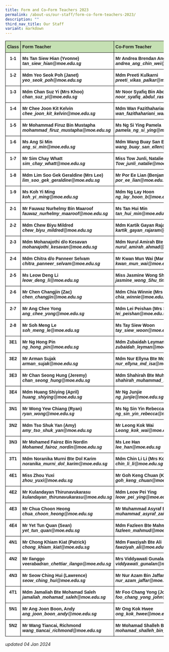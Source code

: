 ```yaml
---
title: Form and Co–Form Teachers 2023
permalink: /about-us/our-staff/form-co-form-teachers-2023/
description: ""
third_nav_title: Our Staff
variant: markdown
---
```

<style type="text/css">
.tg  {border-collapse:collapse;border-spacing:0;}
.tg td{border-color:black;border-style:solid;border-width:1px;font-family:Arial, sans-serif;font-size:14px;
  overflow:hidden;padding:10px 5px;word-break:normal;}
.tg th{border-color:black;border-style:solid;border-width:1px;font-family:Arial, sans-serif;font-size:14px;
  font-weight:normal;overflow:hidden;padding:10px 5px;word-break:normal;}
.tg .tg-dgl5{background-color:#FFF;font-weight:bold;text-align:left;vertical-align:top}
.tg .tg-9hzb{background-color:#FFF;font-weight:bold;text-align:center;vertical-align:top}
	.tg .tg-s7g5{background-color:#C5E0B3;font-weight:bold;text-align:left;vertical-align:top}
</style>
<table class="tg">
<thead>
  <tr>
    <th class="tg-s7g5">Class</th>
    <th class="tg-s7g5">Form Teacher</th>
    <th class="tg-s7g5">Co-Form Teacher</th>
    <th class="tg-s7g5">Co-Form Teacher</th>
  </tr>
</thead>
<tbody>
  <tr>
    <td class="tg-9hzb">1-1</td>
		<td class="tg-dgl5">Ms Tan Siew Hian (Yvonne)<br><i>tan_siew_hian@moe.edu.sg </i></td>
		<td class="tg-dgl5">Mr Andrea Brendan Ang Chin Wei<br><i>andrea_ang_chin_wei@moe.edu.sg</i></td>
		   <td class="tg-dgl5"> </td>
  </tr>
  <tr>
    <td class="tg-9hzb">1-2</td>
    <td class="tg-dgl5">Mdm Yeo Seok Poh (Janet)<br><i>yeo_seok_poh@moe.edu.sg</i></td>
    <td class="tg-dgl5">Mdm Preeti Kulkarni<br><i>preeti_vikas_palkar@moe.edu.sg </i></td>
    <td class="tg-dgl5"> </td>
  </tr>
  <tr>
    <td class="tg-9hzb">1-3</td>
    <td class="tg-dgl5">Mdm Chan Suz Yi (Mrs Khoo)
<br><i>chan_suz_yi@moe.edu.sg</i></td>
    <td class="tg-dgl5">Mr Noor Syafiq Bin Abdul Rashid<br><i>noor_syafiq_abdul_rashid@moe.edu.sg</i></td>
    <td class="tg-dgl5"> </td>
  </tr>
  <tr>
    <td class="tg-9hzb">1-4</td>
    <td class="tg-dgl5">Mr Chee Joon Kit Kelvin<br><i>chee_joon_kit_kelvin@moe.edu.sg </i></td>
    <td class="tg-dgl5">Mdm Wan Fazithahariani Bte Wan Ahmad<br><i>wan_fazithahariani_wan_a@moe.edu.sg</i>
			   </td><td class="tg-dgl5"> </td>
  </tr>
  <tr>
    <td class="tg-9hzb">1-5</td>
    <td class="tg-dgl5">Mr Mohammad Firuz Bin Mustapha<br><i>mohammad_firuz_mustapha@moe.edu.sg </i></td>
    <td class="tg-dgl5">Ms Ng Si Ying Pamela<br><i>pamela_ng_si_ying@moe.edu.sg</i></td>
    <td class="tg-dgl5"> </td>
  </tr>
  <tr>
    <td class="tg-9hzb">1-6</td>
    <td class="tg-dgl5">Ms Ang Si Min<br><i>ang_si_min@moe.edu.sg </i></td>
    <td class="tg-dgl5">Mdm Wang Buay San Ellen<br><i>wang_buay_san_ellen@moe.edu.sg</i></td>
    <td class="tg-dgl5"> </td>
  </tr>
  <tr>
    <td class="tg-9hzb">1-7</td>
    <td class="tg-dgl5">Mr Sim Chay Whatt<br><i>sim_chay_whatt@moe.edu.sg </i></td>
    <td class="tg-dgl5">Miss Tow Junli, Natalie<br><i>Tow_junli_natalie@moe.edu.sg </i></td>
		<td class="tg-dgl5"></td>
  </tr>
  <tr>
    <td class="tg-9hzb">1-8</td>
    <td class="tg-dgl5">Mdm Lim Soo Gek Geraldine (Mrs Lee)<br><i>lim_soo_gek_geraldine@moe.edu.sg </i></td>
    <td class="tg-dgl5">Mr Por Ee Lian (Benjamin)<br><i>por_ee_lian@moe.edu.sg </i></td>
    <td class="tg-dgl5"></td>
  </tr>
	  <tr>
    <td class="tg-9hzb">1-9</td>
    <td class="tg-dgl5">Ms Koh Yi Ming<br><i>koh_yi_ming@moe.edu.sg  </i></td>
    <td class="tg-dgl5">Mdm Ng Lay Hoon
<br><i>ng_lay_hoon_b@moe.edu.sg </i></td>
    <td class="tg-dgl5">Ms Chang Sin Yi Donna<br><i>chang_sin_yi_donna@moe.edu.sg</i></td>
  </tr>
  <tr>
    <td class="tg-9hzb">2-1</td>
    <td class="tg-dgl5">Mr Fauwaz Nurhelmy Bin Maaroof<br><i>fauwaz_nurhelmy_maaroof@moe.edu.sg </i></td>
    <td class="tg-dgl5">Ms Tan Hui Min<br><i>tan_hui_min@moe.edu.sg</i></td>
    <td class="tg-dgl5"> </td>
  </tr>
  <tr>
    <td class="tg-9hzb">2-2</td>
    <td class="tg-dgl5">Mdm Chew Biyu Mildred<br><i>chew_biyu_mildred@moe.edu.sg</i></td>
        <td class="tg-dgl5">Mdm Kartik Gayan Rajaram<br><i>kartik_gayan_rajaram@moe.edu.sg </i></td>
		 <td class="tg-dgl5"></td>
  </tr>
  <tr>
    <td class="tg-9hzb">2-3</td>
    <td class="tg-dgl5">Mdm Mohanajothi d/o Kesavan<br><i>mohanajothi_kesavan@moe.edu.sg </i></td>
    <td class="tg-dgl5">Mdm Nurul Amirah Bte Ahmad<br><i>nurul_amirah_ahmad@moe.edu.sg 
</i></td><td class="tg-dgl5"></td>
    </tr>
  <tr>
    <td class="tg-9hzb">2-4</td>
    <td class="tg-dgl5">Mdm Chitra d/o Panneer Selvam<br><i>chitra_panneer_selvam@moe.edu.sg </i></td>
    <td class="tg-dgl5">Mr Kwan Mun Wai (Mark)<br><i>kwan_mun_wai@moe.edu.sg </i></td>
		<td class="tg-dgl5">Mdm Noorhidayah Bte Md Taib<br><i>noorhidayah_md_taib@moe.edu.sg </i></td>
  </tr>
  <tr>
    <td class="tg-9hzb">2-5</td>
    <td class="tg-dgl5">Ms Leow Deng Li<br><i>leow_deng_li@moe.edu.sg</i></td>
    <td class="tg-dgl5">Miss Jasmine Wong Shu Ting<br><i>jasmine_wong_Shu_ting@moe.edu.sg </i></td>
    <td class="tg-dgl5"></td>
  </tr>
  <tr>
    <td class="tg-9hzb">2-6</td>
    <td class="tg-dgl5">Mr Chen Changjin (Zac)<br><i>chen_changjin@moe.edu.sg </i></td>
    <td class="tg-dgl5">Mdm Chia Winnie (Mrs Lim)<br><i>chia_winnie@moe.edu.sg </i></td>
    <td class="tg-dgl5"></td>
  </tr>
  <tr>
    <td class="tg-9hzb">2-7</td>
    <td class="tg-dgl5">Mr Ang Chee Yong<br><i>ang_chee_yong@moe.edu.sg </i></td>
    <td class="tg-dgl5">Mdm Lei Peishan (Mrs Seow)<br><i>lei_peishan@moe.edu.sg  </i></td>
    <td class="tg-dgl5"> </td>
  </tr>
  <tr>
    <td class="tg-9hzb">2-8</td>
    <td class="tg-dgl5">Mr Soh Meng Le<br><i>soh_meng_le@moe.edu.sg</i></td>
    <td class="tg-dgl5">Ms Tay Siew Woon<br><i>tay_siew_woon@moe.edu.sg</i></td>
    <td class="tg-dgl5"></td>
  </tr>
  <tr>
    <td class="tg-9hzb">3E1</td>
    <td class="tg-dgl5">Mr Ng Hong Pin<br><i>ng_hong_pin@moe.edu.sg</i></td>
    <td class="tg-dgl5">Mdm Zubaidah Leyman<br><i>zubaidah_leyman@moe.edu.sg </i></td>
    <td class="tg-dgl5"></td>
  </tr>
  <tr>
    <td class="tg-9hzb">3E2</td>
		  <td class="tg-dgl5"> Mr Arman Sujak<br><i>arman_sujak@moe.edu.sg</i></td>
    <td class="tg-dgl5">Mdm Nur Ellyna Bte Mohamed Isa
<br><i>nur_ellyna_md_isa@moe.edu.sg</i></td>
		<td class="tg-dgl5"></td>
		</tr>
  <tr>
    <td class="tg-9hzb">3E3</td>
<td class="tg-dgl5"> Mr Chan Seong Hung (Jeremy)<br><i>chan_seong_hung@moe.edu.sg </i></td>
    <td class="tg-dgl5">Mdm Shahirah Bte Muhammad Sharif<br><i>shahirah_muhammad_sharif@moe.edu.sg</i></td>
    <td class="tg-dgl5"> </td>
  </tr>
  <tr>
    <td class="tg-9hzb">3E4</td>
    <td class="tg-dgl5">Mdm Huang Shiying (April)
<br><i>huang_shiying@moe.edu.sg </i></td>
    <td class="tg-dgl5">Mr Ng Junjie<br><i>ng_junjie@moe.edu.sg</i></td>
    <td class="tg-dgl5"> </td>
  </tr>
  <tr>
    <td class="tg-9hzb">3N1</td>
    <td class="tg-dgl5">Mr Wong Yew Chiang (Ryan)<br><i>ryan_wong@moe.edu.sg</i> </td>
    <td class="tg-dgl5">Ms Ng Sin Yin Rebecca<br><i>ng_sin_yin_rebecca@moe.edu.sg</i></td>
    <td class="tg-dgl5"></td>
  </tr>
  <tr>
    <td class="tg-9hzb">3N2</td>
    <td class="tg-dgl5">Mdm Tso Shuk Yan (Amy)<br><i>amy_tso_shuk_yan@moe.edu.sg </i></td>
    <td class="tg-dgl5">Mr Leong Kok Wai<br><i>Leong_kok_wai@moe.edu.sg </i></td>
    <td class="tg-dgl5"> </td>
  </tr>
  <tr>
    <td class="tg-9hzb">3N3</td>
    <td class="tg-dgl5">Mr Mohamed Fairoz Bin Nordin<br><i>Mohamed_fairoz_nordin@moe.edu.sg </i></td>
    <td class="tg-dgl5">Ms Lee Han<br><i>lee_han@moe.edu.sg </i></td>
      </tr>
  <tr>
    <td class="tg-9hzb">3T1</td>
    <td class="tg-dgl5">Mdm Noranika Murni Bte Dol Karim<br><i>noranika_murni_dol_karim@moe.edu.sg</i></td>
    <td class="tg-dgl5">Mdm Chin Li Li (Mrs Koh)<br><i>chin_li_li@moe.edu.sg </i></td>
    <td class="tg-dgl5"></td>
  </tr>
  <tr>
    <td class="tg-9hzb">4E1</td>
    <td class="tg-dgl5">Miss Zhou Yuxi<br><i>zhou_yuxi@moe.edu.sg </i></td>
    <td class="tg-dgl5">Mr Goh Keng Chuan (Ken)<br><i>goh_keng_chuan@moe.edu.sg</i></td>
    <td class="tg-dgl5"> </td>
  </tr>
  <tr>
    <td class="tg-9hzb">4E2</td>
    <td class="tg-dgl5">Mr Kulandayan Thirunavukarasu
<br><i>kulandayan_thirunavukarasu@moe.edu.sg</i></td>
    <td class="tg-dgl5">Mdm Leow Pei Ying<br><i>leow_pei_ying@moe.edu.sg</i></td>
    <td class="tg-dgl5"> </td>
  </tr>
  <tr>
    <td class="tg-9hzb">4E3</td>
    <td class="tg-dgl5">Mr Chua Choon Heong<br><i>chua_choon_heong@moe.edu.sg </i></td>
    <td class="tg-dgl5">Mr Muhammad Asyraf Bin Zainol<br><i>muhammad_asyraf_zainol@moe.edu.sg</i></td>
    <td class="tg-dgl5"> </td>
  </tr>
  <tr>
    <td class="tg-9hzb">4E4</td>
    <td class="tg-dgl5">Mr Yet Tun Quan (Sean)<br><i>yet_tun_quan@moe.edu.sg </i></td>
    <td class="tg-dgl5">Mdm Fazleen Bte Mahmud<br><i>fazleen_mahmud@moe.edu.sg</i></td>
    <td class="tg-dgl5"> </td>
  </tr>
  <tr>
    <td class="tg-9hzb">4N1</td>
    <td class="tg-dgl5">Mr Chong Khiam Kiat (Patrick)<br><i>chong_khiam_kiat@moe.edu.sg</i></td>
    <td class="tg-dgl5">Mdm Fawziyah Bte Ali<br><i>fawziyah_ali@moe.edu.sg </i></td>
    <td class="tg-dgl5">Mdm Leong Meng Wai (Audrey)<br><i>leong_meng_wai@moe.edu.sg </i></td>
  </tr>
  <tr>
    <td class="tg-9hzb">4N2</td>
    <td class="tg-dgl5">Mr Ilanggo<br><i>veerabadran_chettiar_ilango@moe.edu.sg </i></td>
    <td class="tg-dgl5">Mrs Viddyawati Gunalan<br><i>viddyawati_gunalan@moe.edu.sg </i></td>
    <td class="tg-dgl5">Mr Mohamad Shalleh Bin Suja’ee<br><i>mohamad_shalleh_bin_sujaee@moe.edu.sg</i></td>
  </tr>
  <tr>
    <td class="tg-9hzb">4N3</td>
    <td class="tg-dgl5">Mr Seow Ching Hui (Lawrence)<br><i>seow_ching_hui@moe.edu.sg</i></td>
    <td class="tg-dgl5">Mr Nur Azam Bin Jaffar<br><i>nur_azam_jaffar@moe.edu.sg </i></td>
    <td class="tg-dgl5"></td>
  </tr>
	 <tr>
    <td class="tg-9hzb">4T1</td>
    <td class="tg-dgl5">Mdm Jamaliah Bte Mohamad Saleh<br><i>jamaliah_mohamad_saleh@moe.edu.sg </i></td>
    <td class="tg-dgl5">Mr Foo Chang Yong (John)<br><i>foo_chang_yong_john@moe.edu.sg </i></td>
    <td class="tg-dgl5"></td>
  </tr>
  <tr>
    <td class="tg-9hzb">5N1</td>
    <td class="tg-dgl5">Mr Ang Joon Boon, Andy<br><i>ang_joon_boon_andy@moe.edu.sg</i></td>
    <td class="tg-dgl5">Mr Ong Kok Hwee<br><i>ong_kok_hwee@moe.edu.sg</i></td>
    <td class="tg-dgl5"> </td>
  </tr>
	 <tr>
    <td class="tg-9hzb">5N2</td>
    <td class="tg-dgl5">Mr Wang Tiancai, Richmond<br><i>wang_tiancai_richmond@moe.edu.sg </i></td>
    <td class="tg-dgl5">Mr Mohamad Shalleh Bin Suja’ee<br><i>mohamad_shalleh_bin_sujaee@moe.edu.sg</i></td>
    <td class="tg-dgl5"> </td>
  </tr>
</tbody>
</table>

*updated 04 Jan 2024*